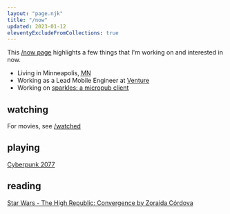 ```yaml
---
layout: "page.njk"
title: "/now"
updated: 2023-01-12
eleventyExcludeFromCollections: true
---
```


This <a href="https://nownownow.com" target="_blank">/now page</a> highlights a few things that I'm working on and interested in now.

- Living in <span class="p-locality">Minneapolis</span>, <abbr class="p-region" title="Minnesota">MN</abbr>
- Working as a Lead Mobile Engineer at <a href="https://venture.org" target="_blank">Venture</a>
- Working on [sparkles: a micropub client](https://sparkles.sploot.com)

## watching
For movies, see [/watched](/watched)

## playing
[Cyberpunk 2077](https://www.cyberpunk.net/us/en/)

## reading
[Star Wars - The High Republic: Convergence by Zoraida Córdova](https://zoraidacordova.com/books/the-high-republic-convergence/)
